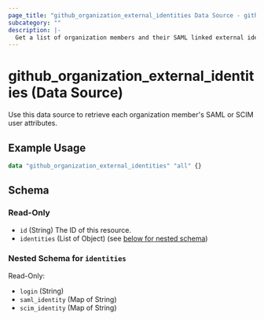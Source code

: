 ```yaml
---
page_title: "github_organization_external_identities Data Source - github"
subcategory: ""
description: |-
  Get a list of organization members and their SAML linked external identity NameID
---
```


# github_organization_external_identities (Data Source)

Use this data source to retrieve each organization member's SAML or SCIM user attributes.

## Example Usage

```terraform
data "github_organization_external_identities" "all" {}
```

<!-- schema generated by tfplugindocs -->
## Schema

### Read-Only

- `id` (String) The ID of this resource.
- `identities` (List of Object) (see [below for nested schema](#nestedatt--identities))

<a id="nestedatt--identities"></a>
### Nested Schema for `identities`

Read-Only:

- `login` (String)
- `saml_identity` (Map of String)
- `scim_identity` (Map of String)
